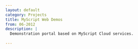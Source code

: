 ```yaml
---
layout: default
category: Projects
title: MyScript Web Demos
from: 06-2012
description: |
  Demonstration portal based on MyScript Cloud services.
  
---
```

